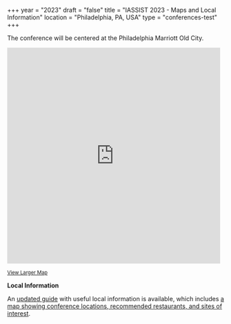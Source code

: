 +++
year = "2023"
draft = "false"
title = "IASSIST 2023 - Maps and Local Information"
location = "Philadelphia, PA, USA"
type = "conferences-test"
+++

The conference will be centered at the Philadelphia Marriott Old City.

<div class="map" style="padding:0">
    <style>
      .mapFrame {
        overflow:hidden;
        background:none!important;
        height:500px;
        width:99%;
      }
    </style>
  <div class="mapFrame">
    <iframe width="99%" height="500" frameborder="0" scrolling="no" marginheight="0" marginwidth="0" src="https://www.openstreetmap.org/export/embed.html?bbox=-75.14843702316286%2C39.94332132795064%2C-75.1383948326111%2C39.94894739559914&amp;layer=mapnik&amp;marker=39.94613441960866%2C-75.14341592788696"></iframe>
  </div>
</div>

<small><a href="https://www.openstreetmap.org/?mlat=39.94613&amp;mlon=-75.14342#map=17/39.94613/-75.14342" target="_blank" title="Opens a new tab">View Larger Map<i class="fas fa-external-link-alt"></i></a></small>

**Local Information**

An [updated guide](https://docs.google.com/document/d/1nEQh-xciAOfxp22P69r94F8n5b-sI6Qr9eXLjiZV1oU/edit) with useful local information is available, which includes [a map showing conference locations, recommended restaurants, and sites of interest](https://goo.gl/maps/oDt8nCa5RmTzYkRn8).
